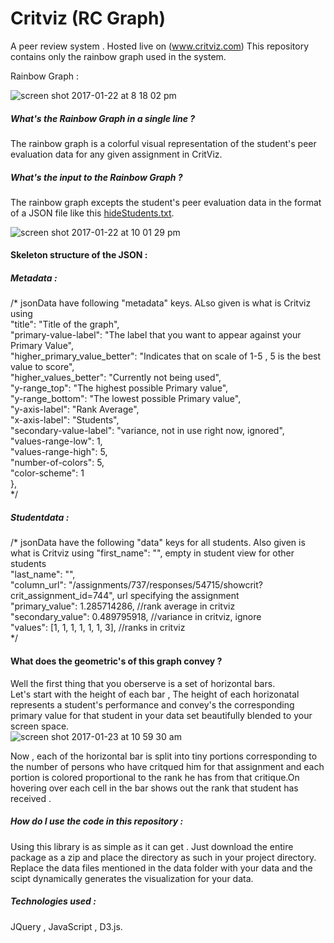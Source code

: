 # Critviz (RC Graph)
A peer review system . Hosted live on (www.critviz.com) 
This repository contains only the rainbow graph used in the system.

Rainbow Graph :

![screen shot 2017-01-22 at 8 18 02 pm](https://cloud.githubusercontent.com/assets/9432757/22190371/107172e4-e0e0-11e6-9305-68f3d061b241.png)

##### What's the Rainbow Graph in a single line ? 
The rainbow graph is a colorful visual representation of the student's peer evaluation data for any given assignment in CritViz. 

##### What's the input to the Rainbow Graph ? 
The rainbow graph excepts the student's peer evaluation data in the format of a JSON file like this [hideStudents.txt](https://github.com/JaharshKotha/Critviz/files/722651/hideStudents.txt).

![screen shot 2017-01-22 at 10 01 29 pm](https://cloud.githubusercontent.com/assets/9432757/22192141/808634f8-e0ee-11e6-84be-0464c9e5266e.png)


#### Skeleton structure of the JSON : 

##### Metadata : 
/* jsonData have following "metadata" keys. ALso given is what is Critviz using<br/>
 "title": "Title of the graph",<br/>
 "primary-value-label": "The label that you want to appear against your Primary Value",<br/>
 "higher_primary_value_better": "Indicates that on scale of 1-5 , 5 is the best value to score",<br/>
 "higher_values_better": "Currently not being used",<br/>
 "y-range_top": "The highest possible Primary value",<br/>
 "y-range_bottom": "The lowest possible Primary value",<br/>
 "y-axis-label": "Rank Average",<br/>
 "x-axis-label": "Students",<br/>
 "secondary-value-label": "variance, not in use right now, ignored",<br/>
 "values-range-low": 1,<br/>
 "values-range-high": 5,<br/>
 "number-of-colors": 5,<br/>
 "color-scheme": 1<br/>
 },<br/>
 */

##### Studentdata : 
/* jsonData have the following "data" keys for all students. Also given is what is Critviz using
 "first_name": "", empty in student view for other students <br/>
 "last_name": "", <br/>
 "column_url": "/assignments/737/responses/54715/showcrit?crit_assignment_id=744", url specifying the assignment<br/>
 "primary_value": 1.285714286, //rank average in critviz<br/>
 "secondary_value": 0.489795918, //variance in critviz, ignore<br/>
 "values": [1, 1, 1, 1, 1, 1, 3], //ranks in critviz<br/>
 */<br/>
 

<h4>What does the geometric's of this graph convey ? </h4>

Well the first thing that you oberserve is a set of horizontal bars.<br/> 
Let's start with the height of each bar , The height of each horizonatal represents a student's performance and convey's the corresponding primary value for that student in your data set beautifully blended to your screen space.<br/>
![screen shot 2017-01-23 at 10 59 30 am](https://cloud.githubusercontent.com/assets/9432757/22216160/2f9598dc-e15b-11e6-9515-42080e7bdf4b.png)


Now , each of the horizontal bar is split into tiny portions corresponding to the number of persons who have critqued him for that assignment and each portion is colored proportional to the rank he has from that  critique.On hovering over each cell in the bar shows out the rank that student has received .


 <h5> How do I use the code in this repository : </h5>
 
 Using this library is as simple as it can get . Just download the entire package as a zip and place the directory as such in your project directory. Replace the data files mentioned in the data folder with your data and the scipt dynamically generates the visualization for your data.

 
 
<h5> Technologies used : </h5>
 
 JQuery , JavaScript , D3.js.
 
 
 
 
 
